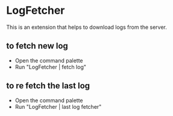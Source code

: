 # LogFetcher

This is an extension that helps to download logs from the server.


## to fetch new log 
- Open the command palette
- Run "LogFetcher | fetch log"


## to re fetch the last log

- Open the command palette
- Run "LogFetcher | last log fetcher"

